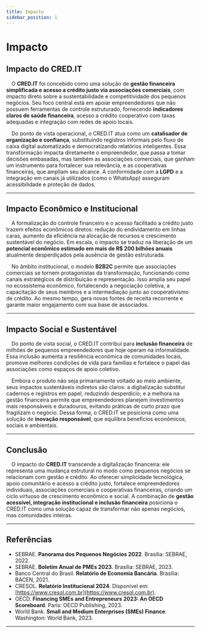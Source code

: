```yaml
---
title: Impacto
sidebar_position: 1
---
```


# Impacto

## Impacto do CRED.IT

&emsp;O **CRED.IT** foi concebido como uma solução de **gestão financeira simplificada e acesso a crédito justo via associações comerciais**, com impacto direto sobre a sustentabilidade e competitividade dos pequenos negócios. Seu foco central está em apoiar empreendedores que não possuem ferramentas de controle estruturado, fornecendo **indicadores claros de saúde financeira**, acesso a crédito cooperativo com taxas adequadas e integração com redes de apoio locais.

&emsp;Do ponto de vista operacional, o CRED.IT atua como um **catalisador de organização e confiança**, substituindo registros informais pelo fluxo de caixa digital automatizado e democratizando relatórios inteligentes. Essa transformação impacta diretamente o empreendedor, que passa a tomar decisões embasadas, mas também as associações comerciais, que ganham um instrumento para fortalecer sua relevância, e as cooperativas financeiras, que ampliam seu alcance. A conformidade com a **LGPD** e a integração em canais já utilizados (como o WhatsApp) asseguram acessibilidade e proteção de dados.

---

## Impacto Econômico e Institucional

&emsp;A formalização do controle financeiro e o acesso facilitado a crédito justo trazem efeitos econômicos diretos: redução do endividamento em linhas caras, aumento da eficiência na alocação de recursos e crescimento sustentável do negócio. Em escala, o impacto se traduz na liberação de um **potencial econômico estimado em mais de R$ 200 bilhões anuais** atualmente desperdiçados pela ausência de gestão estruturada.

&emsp;No âmbito institucional, o modelo **B2B2C** permite que associações comerciais se tornem protagonistas da transformação, funcionando como canais estratégicos de distribuição e representação. Isso amplia seu papel no ecossistema econômico, fortalecendo a negociação coletiva, a capacitação de seus membros e a intermediação junto ao cooperativismo de crédito. Ao mesmo tempo, gera novas fontes de receita recorrente e garante maior engajamento com sua base de associados.

---

## Impacto Social e Sustentável

&emsp;Do ponto de vista social, o CRED.IT contribui para **inclusão financeira** de milhões de pequenos empreendedores que hoje operam na informalidade. Essa inclusão aumenta a resiliência econômica de comunidades locais, promove melhores condições de vida para famílias e fortalece o papel das associações como espaços de apoio coletivo. 

&emsp;Embora o produto não seja primariamente voltado ao meio ambiente, seus impactos sustentáveis indiretos são claros: a digitalização substitui cadernos e registros em papel, reduzindo desperdício; e a melhora na gestão financeira permite que empreendedores planejem investimentos mais responsáveis e duradouros, evitando práticas de curto prazo que fragilizam o negócio. Dessa forma, o CRED.IT se posiciona como uma solução de **inovação responsável**, que equilibra benefícios econômicos, sociais e ambientais.

---

## Conclusão

&emsp;O impacto do **CRED.IT** transcende a digitalização financeira: ele representa uma mudança estrutural no modo como pequenos negócios se relacionam com gestão e crédito. Ao oferecer simplicidade tecnológica, apoio comunitário e acesso a crédito justo, fortalece empreendedores individuais, associações comerciais e cooperativas financeiras, criando um ciclo virtuoso de crescimento econômico e social. A combinação de **gestão acessível, integração institucional e inclusão financeira** posiciona o CRED.IT como uma solução capaz de transformar não apenas negócios, mas comunidades inteiras.

---

## Referências

- SEBRAE. **Panorama dos Pequenos Negócios 2022**. Brasília: SEBRAE, 2022.  
- SEBRAE. **Boletim Anual de PMEs 2023**. Brasília: SEBRAE, 2023.  
- Banco Central do Brasil. **Relatório de Economia Bancária**. Brasília: BACEN, 2021.  
- CRESOL. **Relatório Institucional 2024**. Disponível em: [https://www.cresol.com.br](https://www.cresol.com.br).  
- OECD. **Financing SMEs and Entrepreneurs 2023: An OECD Scoreboard**. Paris: OECD Publishing, 2023.  
- World Bank. **Small and Medium Enterprises (SMEs) Finance**. Washington: World Bank, 2023.  

---
